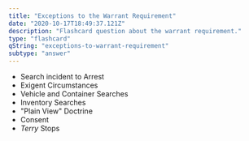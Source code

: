 ```yaml
---
title: "Exceptions to the Warrant Requirement"
date: "2020-10-17T18:49:37.121Z"
description: "Flashcard question about the warrant requirement."
type: "flashcard"
qString: "exceptions-to-warrant-requirement"
subtype: "answer"
---
```


- Search incident to Arrest
- Exigent Circumstances
- Vehicle and Container Searches
- Inventory Searches
- "Plain View" Doctrine
- Consent
- <i>Terry</i> Stops
